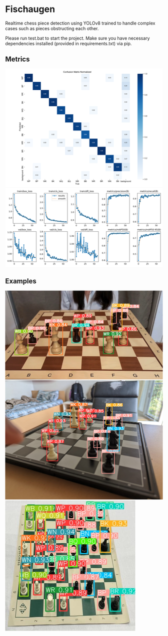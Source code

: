 # Fischaugen

Realtime chess piece detection using YOLOv8 trained to handle complex cases such as pieces obstructing each other.

Please run test.bat to start the project. Make sure you have necessary dependencies installed (provided in requirements.txt) via pip.

## Metrics

![Confusion Matrix](./runs/detect/train_v1.1/confusion_matrix_normalized.png)
![Results](./runs/detect/train_v1.1/results.png)

## Examples

![Ex1](./runs/detect/predict_v1.1/34.jpeg)
![Ex2](./runs/detect/predict_v1.1/i3.jpeg)
![Ex3](./runs/detect/predict_v1.1/2f6fb003bb89cd401322a535acb42f65_jpg.rf.66c0a46773a9cd583fb96c3df41a9e0c.jpg)
